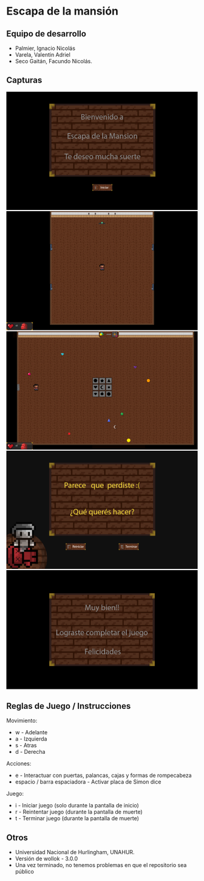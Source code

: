 # Escapa de la mansión

## Equipo de desarrollo

- Palmier, Ignacio Nicolás
- Varela, Valentin Adriel
- Seco Gaitán, Facundo Nicolás.


## Capturas

![Captura 1](./assets/juegoInicio.png)
![Captura 2](./assets/juegoPasillo.png)
![Captura 3](./assets/juegoNivel.png)
![Captura 4](./assets/juegoMuerte.png)
![Captura 4](./assets/cartelJuegoCompletado.png)

## Reglas de Juego / Instrucciones

Movimiento:
- w - Adelante
- a - Izquierda
- s - Atras
- d - Derecha

Acciones:
- e - Interactuar con puertas, palancas, cajas y formas de rompecabeza
- espacio / barra espaciadora - Activar placa de Simon dice

Juego:
- i - Iniciar juego (solo durante la pantalla de inicio)
- r - Reintentar juego (durante la pantalla de muerte)
- t - Terminar juego (durante la pantalla de muerte)


## Otros

- Universidad Nacional de Hurlingham, UNAHUR.
- Versión de wollok - 3.0.0
- Una vez terminado, no tenemos problemas en que el repositorio sea público

